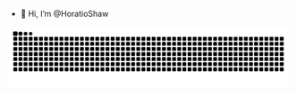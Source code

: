 - 👋 Hi, I’m @HoratioShaw

<picture>
  <source media="(prefers-color-scheme: dark)" srcset="https://raw.githubusercontent.com/HoratioShaw/HoratioShaw/refs/heads/output/github-contribution-grid-snake-dark.svg" />
  <source media="(prefers-color-scheme: light)" srcset="https://raw.githubusercontent.com/HoratioShaw/HoratioShaw/refs/heads/output/github-contribution-grid-snake.svg" />
  <img alt="github-snake" src="https://raw.githubusercontent.com/HoratioShaw/HoratioShaw/refs/heads/output/github-contribution-grid-snake.svg" />
</picture>

